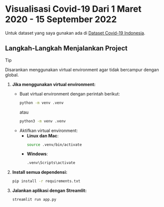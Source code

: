 # Visualisasi Covid-19 Dari 1 Maret 2020 - 15 September 2022
Untuk dataset yang saya gunakan ada di [Dataset Covid-19 Indonesia](https://www.kaggle.com/datasets/hendratno/covid19-indonesia?select=covid_19_indonesia_time_series_all.csv).

## Langkah-Langkah Menjalankan Project

> [!TIP]
> Disarankan menggunakan virtual environment agar tidak bercampur dengan global.

1. **Jika menggunakan virtual environment:**
    - Buat virtual environment dengan perintah berikut:
      ```bash
      python -m venv .venv
      ```
      atau
      ```bash
      python3 -m venv .venv
      ```
    - Aktifkan virtual environment:
        - **Linux dan Mac**:
          ```bash
          source .venv/bin/activate
          ```
        - **Windows**:
          ```bash
          .venv\Scripts\activate
          ```

2. **Install semua dependensi:**
    ```bash
    pip install -r requirements.txt
    ```

3. **Jalankan aplikasi dengan Streamlit:**
    ```bash
    streamlit run app.py
    ```
